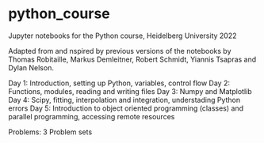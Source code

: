 # python_course
Jupyter notebooks for the Python course, Heidelberg University 2022

Adapted from and nspired by previous versions of the notebooks by  Thomas Robitaille, Markus Demleitner, Robert Schmidt, Yiannis Tsapras and Dylan Nelson.

Day 1: Introduction, setting up Python, variables, control flow
Day 2: Functions, modules, reading and writing files
Day 3: Numpy and Matplotlib
Day 4: Scipy, fitting, interpolation and integration, understading Python errors
Day 5: Introduction to object oriented programming (classes) and parallel programming, accessing remote resources

Problems: 3 Problem sets
